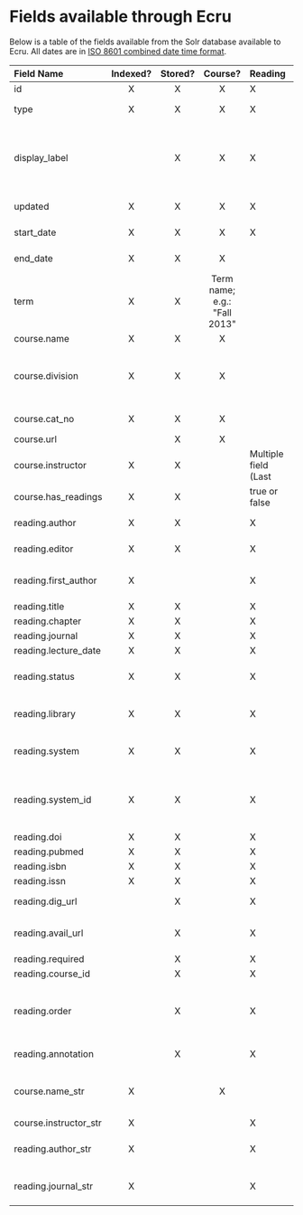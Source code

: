 # Fields available through Ecru

Below is a table of the fields available from the Solr database available to Ecru.  All dates are in [ISO 8601 combined date time format](https://en.wikipedia.org/wiki/ISO_8601 "Link to wikipedia article").

Field Name | Indexed? | Stored? | Course? | Reading | Comment
:---------- | :--------: | :-------: | :-------: | ------- | ----
id | X | X | X | X |
type  | X | X | X | X | **"reading"** or  **"course"**
 display_label  |  | X |  X | X | Either course information or the bibliographic data of a reading
 updated  | X | X |  X | X |  Date last updated
 start_date  | X | X |  X | X | Course start date
 end_date  | X | X | X| | Course end date
 term  | X | X | Term name; e.g.: "Fall 2013"
 course.name  | X | X | X| |
 course.division  | X | X |  X|  |For Harvard, the Faculty/School abbreviation (e.g: HDS)
 course.cat_no  | X | X |  X|  | The catalogue number
 course.url  |  | X | X|  |
 course.instructor  | X | X |  | Multiple field (Last |  First)
 course.has_readings  | X | X | | true or false
 reading.author  | X | X |  | X | "ultiple field (Last |  First)
 reading.editor  | X | X |  | X |Multiple field (Last |  First)
 reading.first_author  | X |  | | X | Used for sorting by author
reading.title  | X | X |  | X |
 reading.chapter  | X | X |  | X |
 reading.journal  | X | X |  | X |
 reading.lecture_date  | X | X |  | X |
 reading.status  | X | X |  | X |For Harvard: available or in process
 reading.library  | X | X | | X | The library's abbreviation (e.g.: LAM)
 reading.system  | X | X | | X | For Harvard: HVD01 or HVD30
 reading.system_id  | X | X | | X | The bibliograpic item number within the system.
 reading.doi  | X | X |  | X |Document ID
 reading.pubmed  | X | X | | X | PubMed ID
 reading.isbn  | X | X |  | X |
 reading.issn  | X | X |  | X |
 reading.dig_url  |  | X | | X | Link to on-line copy
 reading.avail_url  |  | X |  | X |Link to Hollis' availability page
 reading.required  |  | X | | X | true or false
 reading.course_id  |  | X |  | X |
reading.order |  | X | | X | (default: -1) The order of the reading in the list of readings
reading.annotation |  | X | | X | A note to the student
course.name_str   | X |  | X| | Used for sorting/faceting by course name
 course.instructor_str  | X |  || X| | Used for sorting/faceting by Instructor name
 reading.author_str  | X |  | |X|  Used for sorting/faceting by author name
 reading.journal_str | X |  | |X| Used for sorting/faceting by journal
